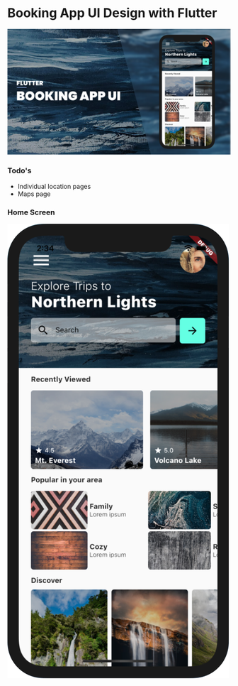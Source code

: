 # Booking App UI Design with Flutter
![cover image](/github_images/cover.png)


### Todo's 
- Individual location pages
- Maps page

### Home Screen
![cover image](/github_images/home.png)
